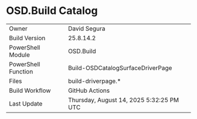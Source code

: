 ﻿# OSD.Build Catalog

| | |
|-|-|
| Owner | David Segura |
| Build Version | 25.8.14.2 |
| PowerShell Module | OSD.Build |
| PowerShell Function | Build-OSDCatalogSurfaceDriverPage |
| Files | build-driverpage.* |
| Build Workflow | GitHub Actions |
| Last Update | Thursday, August 14, 2025 5:32:25 PM UTC |
